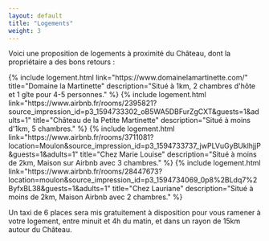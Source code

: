 ```yaml
---
layout: default
title: "Logements"
weight: 3
---
```


Voici une proposition de logements à proximité du Château, dont la propriétaire a des bons retours :

<div id="wrap">
  {% 
    include logement.html 
    link="https://www.domainelamartinette.com/" 
    title="Domaine la Martinette" 
    description="Situé à 1km, 2 chambres d'hôte et 1 gîte pour 4-5 personnes."
  %}
  {% 
    include logement.html 
    link="https://www.airbnb.fr/rooms/2395821?source_impression_id=p3_1594733302_oB5WA5DBFurZgCXT&guests=1&adults=1" 
    title="Château de la Petite Martinette" 
    description="Situé à moins d'1km, 5 chambres."
  %}
  {% 
    include logement.html 
    link="https://www.airbnb.fr/rooms/3711081?location=Moulon&source_impression_id=p3_1594733737_jwPLVuGyBUklhjjP&guests=1&adults=1" 
    title="Chez Marie Louise" 
    description="Situé à moins de 2km, Maison sur Airbnb avec 3 chambres."
  %}
  {% 
    include logement.html 
    link="https://www.airbnb.fr/rooms/28447673?location=moulon&source_impression_id=p3_1594734069_0p8%2BLdq7%2ByfxBL38&guests=1&adults=1" 
    title="Chez Lauriane" 
    description="Situé à moins de 2km, Maison Airbnb avec 2 chambres."
  %}
</div>

Un taxi de 6 places sera mis gratuitement à disposition pour vous ramener à votre logement, entre minuit et 4h du matin, et dans un rayon de 15km autour du Château.
